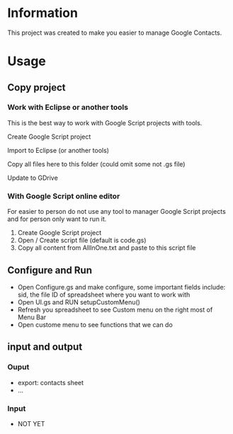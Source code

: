 # Information
This project was created to make you easier to manage Google Contacts.


# Usage
## Copy project
### Work with Eclipse or another tools
This is the best way to work with Google Script projects with tools.

Create Google Script project

Import to Eclipse (or another tools)

Copy all files here to this folder (could omit some not .gs file)

Update to GDrive

### With Google Script online editor
For easier to person do not use any tool to manager Google Script projects and for person only want to run it.

1. Create Google Script project
2. Open / Create script file (default is code.gs)
3. Copy all content from AllInOne.txt and paste to this script file 

## Configure and Run
* Open Configure.gs and make configure, some important fields include: sid, the file ID of spreadsheet where you want to work with
* Open UI.gs and RUN setupCustomMenu()
* Refresh you spreadsheet to see Custom menu on the right most of Menu Bar
* Open custome menu to see functions that we can do

## input and output

### Ouput
* export: contacts sheet
* ...

### Input 
* NOT YET
